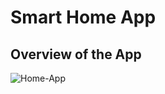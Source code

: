 # Smart Home App

## Overview of the App
![Home-App](https://github.com/user-attachments/assets/9ab80c0d-dc0f-4a3c-a634-a970bec6da2b)
